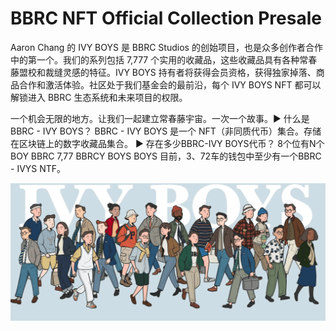 # BBRC NFT Official Collection Presale

Aaron Chang 的 IVY BOYS 是 BBRC Studios 的创始项目，也是众多创作者合作中的第一个。我们的系列包括 7,777 个实用的收藏品，这些收藏品具有各种常春藤盟校和裁缝灵感的特征。IVY BOYS 持有者将获得会员资格，获得独家掉落、商品合作和激活体验。社区处于我们基金会的最前沿，每个 IVY BOYS NFT 都可以解锁进入 BBRC 生态系统和未来项目的权限。

一个机会无限的地方。让我们一起建立常春藤宇宙。一次一个故事。▶ 什么是 BBRC - IVY BOYS？
BBRC - IVY BOYS 是一个 NFT（非同质代币）集合。存储在区块链上的数字收藏品集合。
▶ 存在多少BBRC-IVY BOYS代币？
8个位有N个BOY BBRC 7,77 BBRCY BOYS BOYS 目前，3、72车的钱包中至少有一个BBRC - IVYS NTF。

![nft](微信截图_20220825173616.png)
